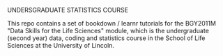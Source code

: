 UNDERSGRADUATE STATISTICS COURSE

This repo contains a set of bookdown / learnr tutorials for the BGY2011M 
"Data Skills for the Life Sciences" module, which is the undergraduate (second 
year) data, coding and statistics course in the School of Life Sciences at the 
University of Lincoln.
